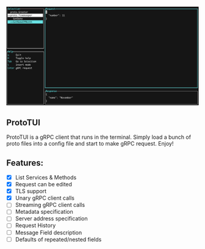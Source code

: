 ![](img/screen.png)

## ProtoTUI

ProtoTUI is a gRPC client that runs in the terminal. Simply load a bunch of proto files into a config file and start to make gRPC request. Enjoy!

## Features:
- [x] List Services & Methods
- [x] Request can be edited
- [x] TLS support
- [x] Unary gRPC client calls
- [ ] Streaming gRPC client calls
- [ ] Metadata specification
- [ ] Server address specification
- [ ] Request History
- [ ] Message Field description
- [ ] Defaults of repeated/nested fields
